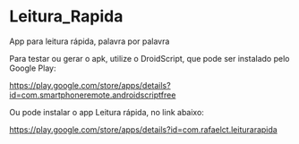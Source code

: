 # Leitura_Rapida
App para leitura rápida, palavra por palavra

Para testar ou gerar o apk, utilize o DroidScript, que pode ser instalado pelo Google Play:

https://play.google.com/store/apps/details?id=com.smartphoneremote.androidscriptfree

Ou pode instalar o app Leitura rápida, no link abaixo:

https://play.google.com/store/apps/details?id=com.rafaelct.leiturarapida

